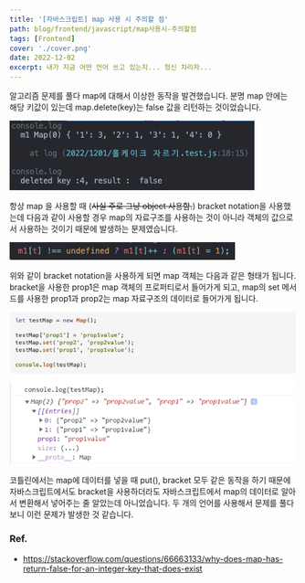 ```yaml
---
title: '[자바스크립트] map 사용 시 주의할 점'
path: blog/frontend/javascript/map사용시-주의할점
tags: [Frontend]
cover: './cover.png'
date: 2022-12-02
excerpt: 내가 지금 어떤 언어 쓰고 있는지... 정신 차리자...
---
```


알고리즘 문제를 풀다 map에 대해서 이상한 동작을 발견했습니다. 분명 map 안에는 해당 키값이 있는데 map.delete(key)는 false 값을 리턴하는 것이었습니다.

![](./1.png)

항상 map 을 사용할 때 (~~사실 주로 그냥 object 사용함.~~) bracket notation을 사용했는데 다음과 같이 사용할 경우 map의 자료구조를 사용하는 것이 아니라 객체의 값으로서 사용하는 것이기 때문에 발생하는 문제였습니다.

![](./2.png)

위와 같이 bracket notation을 사용하게 되면 map 객체는 다음과 같은 형태가 됩니다. bracket을 사용한 prop1은 map 객체의 프로퍼티로서 들어가게 되고, map의 set 메서드를 사용한 prop1과 prop2는 map 자료구조의 데이터로 들어가게 됩니다.

![](./3.png)

코틀린에서는 map에 데이터를 넣을 때 put(), bracket 모두 같은 동작을 하기 때문에 자바스크립트에서도 bracket을 사용하더라도 자바스크립트에서 map의 데이터로 알아서 변환해서 넣어주는 줄 알았는데 아니었습니다. 두 개의 언어를 사용해서 문제를 풀다 보니 이런 문제가 발생한 것 같습니다.

### Ref.

- https://stackoverflow.com/questions/66663133/why-does-map-has-return-false-for-an-integer-key-that-does-exist
